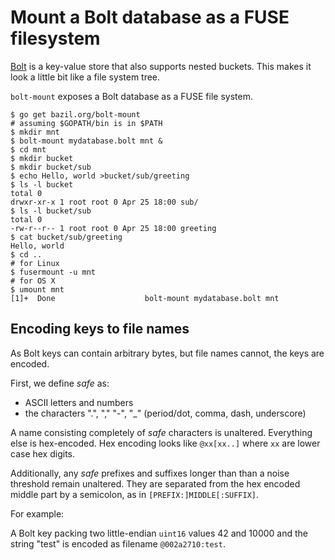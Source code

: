 # Mount a Bolt database as a FUSE filesystem

[Bolt](https://github.com/boltdb/bolt) is a key-value store that also
supports nested buckets. This makes it look a little bit like a file
system tree.

`bolt-mount` exposes a Bolt database as a FUSE file system.

``` console
$ go get bazil.org/bolt-mount
# assuming $GOPATH/bin is in $PATH
$ mkdir mnt
$ bolt-mount mydatabase.bolt mnt &
$ cd mnt
$ mkdir bucket
$ mkdir bucket/sub
$ echo Hello, world >bucket/sub/greeting
$ ls -l bucket
total 0
drwxr-xr-x 1 root root 0 Apr 25 18:00 sub/
$ ls -l bucket/sub
total 0
-rw-r--r-- 1 root root 0 Apr 25 18:00 greeting
$ cat bucket/sub/greeting
Hello, world
$ cd ..
# for Linux
$ fusermount -u mnt
# for OS X
$ umount mnt
[1]+  Done                    bolt-mount mydatabase.bolt mnt
```

## Encoding keys to file names

As Bolt keys can contain arbitrary bytes, but file names cannot, the
keys are encoded.

First, we define *safe* as:

- ASCII letters and numbers
- the characters ".", "," "-", "_" (period/dot, comma, dash, underscore)

A name consisting completely of *safe* characters is unaltered.
Everything else is hex-encoded. Hex encoding looks like
`@xx[xx..]` where `xx` are lower case hex digits.

Additionally, any *safe* prefixes and suffixes longer than than a
noise threshold remain unaltered. They are separated from the hex
encoded middle part by a semicolon, as in `[PREFIX:]MIDDLE[:SUFFIX]`.

For example:

A Bolt key packing two little-endian `uint16` values 42 and 10000 and the string
"test" is encoded as filename `@002a2710:test`.
